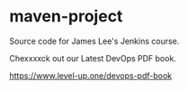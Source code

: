 # maven-project
Source code for James Lee's Jenkins course.

Chexxxxck out our Latest DevOps PDF book.

https://www.level-up.one/devops-pdf-book
